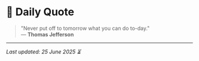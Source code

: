 # 📜 Daily Quote

> "Never put off to tomorrow what you can do to-day."  
> — **Thomas Jefferson**

---

_Last updated: 25 June 2025 ⏳_
